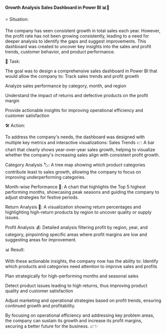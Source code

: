 **Growth Analysis Sales Dashboard in Power BI 📊💼**

⭐ Situation:

The company has seen consistent growth in total sales each year. However, the profit rate has not been growing consistently, leading to a need for deeper analysis to identify the gaps and suggest improvements. This dashboard was created to uncover key insights into the sales and profit trends, customer behavior, and product performance.

🎯 Task:

The goal was to design a comprehensive sales dashboard in Power BI that would allow the company to:
Track sales trends and profit growth

Analyze sales performance by category, month, and region

Understand the impact of returns and defective products on the profit margin

Provide actionable insights for improving operational efficiency and customer satisfaction

🛠️ Action: 

To address the company's needs, the dashboard was designed with multiple key metrics and interactive visualizations:
Sales Trends 📈: A bar chart that clearly shows year-over-year sales growth, helping to visualize whether the company's increasing sales align with consistent profit growth.

Category Analysis 🏷️: A tree map showing which product categories contribute least to sales growth, allowing the company to focus on improving underperforming categories.

Month-wise Performance 📅: A chart that highlights the Top 5 highest performing months, showcasing peak seasons and guiding the company to adjust strategies for festive periods.

Return Analysis 🔄: A visualization showing return percentages and highlighting high-return products by region to uncover quality or supply issues.

Profit Analysis 💰: Detailed analysis filtering profit by region, year, and category, pinpointing specific areas where profit margins are low and suggesting areas for improvement.

📊 Result: 

With these actionable insights, the company now has the ability to:
Identify which products and categories need attention to improve sales and profits

Plan strategically for high-performing months and seasonal sales

Detect product issues leading to high returns, thus improving product quality and customer satisfaction

Adjust marketing and operational strategies based on profit trends, ensuring continued growth and profitability.

By focusing on operational efficiency and addressing key problem areas, the company can sustain its growth and increase its profit margins, securing a better future for the business. 📈✨
